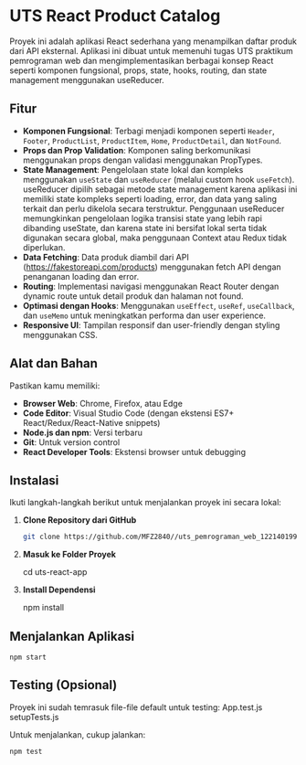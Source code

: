 # UTS React Product Catalog

Proyek ini adalah aplikasi React sederhana yang menampilkan daftar produk dari API eksternal. Aplikasi ini dibuat untuk memenuhi tugas UTS praktikum pemrograman web dan mengimplementasikan berbagai konsep React seperti komponen fungsional, props, state, hooks, routing, dan state management menggunakan useReducer.

## Fitur

- **Komponen Fungsional**: Terbagi menjadi komponen seperti `Header`, `Footer`, `ProductList`, `ProductItem`, `Home`, `ProductDetail`, dan `NotFound`.
- **Props dan Prop Validation**: Komponen saling berkomunikasi menggunakan props dengan validasi menggunakan PropTypes.
- **State Management**: Pengelolaan state lokal dan kompleks menggunakan `useState` dan `useReducer` (melalui custom hook `useFetch`).
                        useReducer dipilih sebagai metode state management karena aplikasi ini memiliki state kompleks seperti loading, error, dan data yang saling terkait dan perlu dikelola secara terstruktur. Penggunaan useReducer memungkinkan pengelolaan logika transisi state yang lebih rapi dibanding useState, dan karena state ini bersifat lokal serta tidak digunakan secara global, maka penggunaan Context atau Redux tidak diperlukan.
- **Data Fetching**: Data produk diambil dari API (https://fakestoreapi.com/products) menggunakan fetch API dengan penanganan loading dan error.
- **Routing**: Implementasi navigasi menggunakan React Router dengan dynamic route untuk detail produk dan halaman not found.
- **Optimasi dengan Hooks**: Menggunakan `useEffect`, `useRef`, `useCallback`, dan `useMemo` untuk meningkatkan performa dan user experience.
- **Responsive UI**: Tampilan responsif dan user-friendly dengan styling menggunakan CSS.

## Alat dan Bahan

Pastikan kamu memiliki:
- **Browser Web**: Chrome, Firefox, atau Edge
- **Code Editor**: Visual Studio Code (dengan ekstensi ES7+ React/Redux/React-Native snippets)
- **Node.js dan npm**: Versi terbaru
- **Git**: Untuk version control
- **React Developer Tools**: Ekstensi browser untuk debugging

## Instalasi

Ikuti langkah-langkah berikut untuk menjalankan proyek ini secara lokal:

1. **Clone Repository dari GitHub**

   ```bash
   git clone https://github.com/MFZ2840//uts_pemrograman_web_122140199.git

2. **Masuk ke Folder Proyek**

    cd uts-react-app

3. **Install Dependensi**
    
    npm install

## Menjalankan Aplikasi

    npm start

## Testing (Opsional)

Proyek ini sudah temrasuk file-file default untuk testing:
App.test.js
setupTests.js

Untuk menjalankan, cukup jalankan:

    npm test

